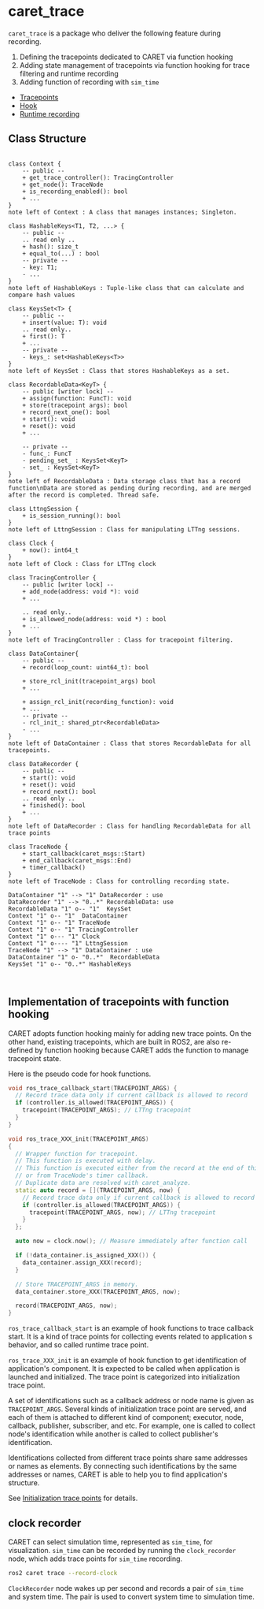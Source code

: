 # caret_trace

`caret_trace` is a package who deliver the following feature during recording.

1. Defining the tracepoints dedicated to CARET via function hooking
2. Adding state management of tracepoints via function hooking for trace filtering and runtime recording
3. Adding function of recording with `sim_time`

- [Tracepoints](../trace_points/index.md)
- [Hook](../runtime_processing/hook.md)
- [Runtime recording](../runtime_processing/runtime_recording.md)

## Class Structure

```plantuml

class Context {
    -- public --
    + get_trace_controller(): TracingController
    + get_node(): TraceNode
    + is_recording_enabled(): bool
    + ...
}
note left of Context : A class that manages instances; Singleton.

class HashableKeys<T1, T2, ...> {
    -- public --
    .. read only ..
    + hash(): size_t
    + equal_to(...) : bool
    -- private --
    - key: T1;
    - ...
}
note left of HashableKeys : Tuple-like class that can calculate and compare hash values

class KeysSet<T> {
    -- public --
    + insert(value: T): void
    .. read only..
    + first(): T
    + ...
    -- private --
    - keys_: set<HashableKeys<T>>
}
note left of KeysSet : Class that stores HashableKeys as a set.

class RecordableData<KeyT> {
    -- public [writer lock] --
    + assign(function: FuncT): void
    + store(tracepoint args): bool
    + record_next_one(): bool
    + start(): void
    + reset(): void
    + ...

    -- private --
    - func_: FuncT
    - pending_set_ : KeysSet<KeyT>
    - set_ : KeysSet<KeyT>
}
note left of RecordableData : Data storage class that has a record function\nData are stored as pending during recording, and are merged after the record is completed. Thread safe.

class LttngSession {
    + is_session_running(): bool
}
note left of LttngSession : Class for manipulating LTTng sessions.

class Clock {
    + now(): int64_t
}
note left of Clock : Class for LTTng clock

class TracingController {
    -- public [writer lock] --
    + add_node(address: void *): void
    + ...

    .. read only..
    + is_allowed_node(address: void *) : bool
    + ...
}
note left of TracingController : Class for tracepoint filtering.

class DataContainer{
    -- public --
    + record(loop_count: uint64_t): bool

    + store_rcl_init(tracepoint_args) bool
    + ...

    + assign_rcl_init(recording_function): void
    + ...
    -- private --
    - rcl_init_: shared_ptr<RecordableData>
    - ...
}
note left of DataContainer : Class that stores RecordableData for all tracepoints.

class DataRecorder {
    -- public --
    + start(): void
    + reset(): void
    + record_next(): bool
    .. read only ..
    + finished(): bool
    + ...
}
note left of DataRecorder : Class for handling RecordableData for all trace points

class TraceNode {
    + start_callback(caret_msgs::Start)
    + end_callback(caret_msgs::End)
    + timer_callback()
}
note left of TraceNode : Class for controlling recording state.

DataContainer "1" --> "1" DataRecorder : use
DataRecorder "1" --> "0..*" RecordableData: use
RecordableData "1" o-- "1"  KeysSet
Context "1" o-- "1"  DataContainer
Context "1" o-- "1" TraceNode
Context "1" o-- "1" TracingController
Context "1" o--- "1" Clock
Context "1" o---- "1" LttngSession
TraceNode "1" --> "1" DataContainer : use
DataContainer "1" o- "0..*"  RecordableData
KeysSet "1" o-- "0..*" HashableKeys



```

## Implementation of tracepoints with function hooking

CARET adopts function hooking mainly for adding new trace points. On the other hand, existing tracepoints, which are built in ROS2, are also re-defined by function hooking because CARET adds the function to manage tracepoint state.

Here is the pseudo code for hook functions.

```C++
void ros_trace_callback_start(TRACEPOINT_ARGS) {
  // Record trace data only if current callback is allowed to record
  if (controller.is_allowed(TRACEPOINT_ARGS)) {
    tracepoint(TRACEPOINT_ARGS); // LTTng tracepoint
  }
}

void ros_trace_XXX_init(TRACEPOINT_ARGS)
{
  // Wrapper function for tracepoint.
  // This function is executed with delay.
  // This function is executed either from the record at the end of this function
  // or from TraceNode's timer callback.
  // Duplicate data are resolved with caret_analyze.
  static auto record = [](TRACEPOINT_ARGS, now) {
    // Record trace data only if current callback is allowed to record
    if (controller.is_allowed(TRACEPOINT_ARGS)) {
      tracepoint(TRACEPOINT_ARGS, now); // LTTng tracepoint
    }
  };

  auto now = clock.now(); // Measure immediately after function call

  if (!data_container.is_assigned_XXX()) {
    data_container.assign_XXX(record);
  }

  // Store TRACEPOINT_ARGS in memory.
  data_container.store_XXX(TRACEPOINT_ARGS, now);

  record(TRACEPOINT_ARGS, now);
}

```

`ros_trace_callback_start` is an example of hook functions to trace callback start. It is a kind of trace points for collecting events related to application
s behavior, and so called runtime trace point.

`ros_trace_XXX_init` is an example of hook function to get identification of application's component. It is expected to be called when application is launched and initialized. The trace point is categorized into initialization trace point.

A set of identifications such as a callback address or node name is given as `TRACEPOINT_ARGS`.
Several kinds of initialization trace point are served, and each of them is attached to different kind of component; executor, node, callback, publisher, subscriber, and etc. For example, one is called to collect node's identification while another is called to collect publisher's identification.

Identifications collected from different trace points share same addresses or names as elements. By connecting such identifications by the same addresses or names, CARET is able to help you to find application's structure.

See [Initialization trace points](../trace_points/initialization_trace_points.md) for details.

## clock recorder

CARET can select simulation time, represented as `sim_time`, for visualization.
`sim_time` can be recorded by running the `clock_recorder` node, which adds trace points for `sim_time` recording.

```bash
ros2 caret trace --record-clock
```

`ClockRecorder` node wakes up per second and records a pair of `sim_time` and system time.
The pair is used to convert system time to simulation time.
